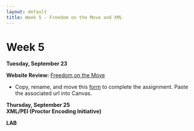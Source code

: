 ```yaml
---
layout: default
title: Week 5 - Freedom on the Move and XML
---
```


# Week 5

**Tuesday, September 23**  

**Website Review:** 
[Freedom on the Move](https://freedomonthemove.org/)
- Copy, rename, and move this [form](https://docs.google.com/document/d/1iJ76JzlcSR5aH3mpuYpapCx6d-tvRedAPWAe6qwE_Mk/edit?usp=sharing) to complete the assignment. Paste the associated url into Canvas.


**Thursday, September 25**  
**XML/PEI (Proctor Encoding Initiative)**

**LAB**
